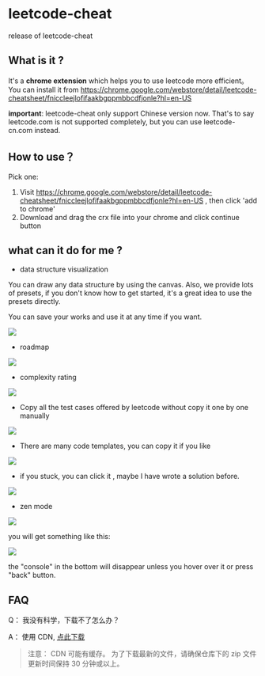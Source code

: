 # leetcode-cheat

release of leetcode-cheat

## What is it ?

It's a **chrome extension** which helps you to use leetcode more efficient。You can install it from https://chrome.google.com/webstore/detail/leetcode-cheatsheet/fniccleejlofifaakbgppmbbcdfjonle?hl=en-US

**important**: leetcode-cheat only support Chinese version now. That's to say leetcode.com is not supported completely, but you can use leetcode-cn.com instead.

## How to use？

Pick one:

1. Visit https://chrome.google.com/webstore/detail/leetcode-cheatsheet/fniccleejlofifaakbgppmbbcdfjonle?hl=en-US , then click 'add to chrome'
2. Download and drag the crx file into your chrome and click continue button

## what can it do for me ?

- data structure visualization

You can draw any data structure by using the canvas. Also, we provide lots of presets, if you don't know how to get started, it's a great idea to use the presets directly.

You can save your works and use it at any time if you want.

![](https://tva1.sinaimg.cn/large/008eGmZEly1gmrz98cxflj31bp0u07k9.jpg)

- roadmap

![](https://tva1.sinaimg.cn/large/0081Kckwly1glpqbuba55j30w00u0tgr.jpg)

- complexity rating

![](https://tva1.sinaimg.cn/large/0081Kckwly1gm6xl5uih3j30o50nl0u9.jpg)

- Copy all the test cases offered by leetcode without copy it one by one manually

![](https://tva1.sinaimg.cn/large/0081Kckwly1glmfz7knmtj32060f0mye.jpg)

- There are many code templates, you can copy it if you like

![](https://tva1.sinaimg.cn/large/0081Kckwly1glmg0xokafj31980osn0f.jpg)

- if you stuck, you can click it , maybe I have wrote a solution before.

![](https://tva1.sinaimg.cn/large/0081Kckwly1glmg2fc054j31980osq4g.jpg)

- zen mode

![](https://tva1.sinaimg.cn/large/0081Kckwly1glmg5pa61gj31jk0u0qgg.jpg)

you will get something like this:

![](https://tva1.sinaimg.cn/large/0081Kckwly1glmg6srs4kj31h50u0dml.jpg)

the "console" in the bottom will disappear unless you hover over it or press "back" button.

## FAQ

Q： 我没有科学，下载不了怎么办？

A： 使用 CDN, [点此下载](https://cdn.jsdelivr.net/gh/azl397985856/leetcode-cheat@master/leetcode-cheat.crx)

> 注意： CDN 可能有缓存。 为了下载最新的文件，请确保仓库下的 zip 文件更新时间保持 30 分钟或以上。

